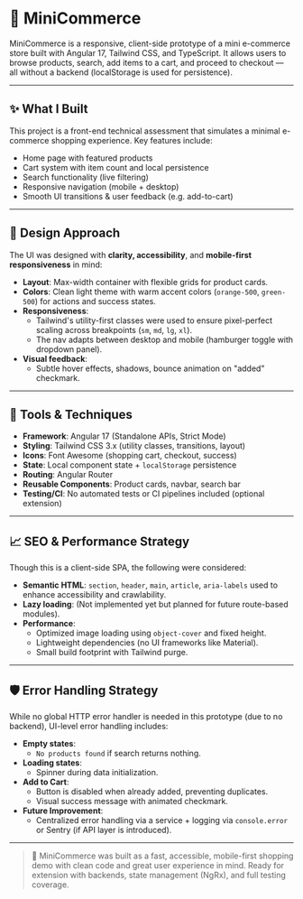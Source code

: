 # 🛒 MiniCommerce

MiniCommerce is a responsive, client-side prototype of a mini e-commerce store built with Angular 17, Tailwind CSS, and TypeScript. It allows users to browse products, search, add items to a cart, and proceed to checkout — all without a backend (localStorage is used for persistence).

---

## ✨ What I Built

This project is a front-end technical assessment that simulates a minimal e-commerce shopping experience. Key features include:

- Home page with featured products
- Cart system with item count and local persistence
- Search functionality (live filtering)
- Responsive navigation (mobile + desktop)
- Smooth UI transitions & user feedback (e.g. add-to-cart)

---

## 🎨 Design Approach

The UI was designed with **clarity, accessibility**, and **mobile-first responsiveness** in mind:

- **Layout**: Max-width container with flexible grids for product cards.
- **Colors**: Clean light theme with warm accent colors (`orange-500`, `green-500`) for actions and success states.
- **Responsiveness**:
  - Tailwind's utility-first classes were used to ensure pixel-perfect scaling across breakpoints (`sm`, `md`, `lg`, `xl`).
  - The nav adapts between desktop and mobile (hamburger toggle with dropdown panel).
- **Visual feedback**: 
  - Subtle hover effects, shadows, bounce animation on "added" checkmark.

---

## 🧰 Tools & Techniques

- **Framework**: Angular 17 (Standalone APIs, Strict Mode)
- **Styling**: Tailwind CSS 3.x (utility classes, transitions, layout)
- **Icons**: Font Awesome (shopping cart, checkout, success)
- **State**: Local component state + `localStorage` persistence
- **Routing**: Angular Router
- **Reusable Components**: Product cards, navbar, search bar
- **Testing/CI**: No automated tests or CI pipelines included (optional extension)

---

## 📈 SEO & Performance Strategy

Though this is a client-side SPA, the following were considered:

- **Semantic HTML**: `section`, `header`, `main`, `article`, `aria-labels` used to enhance accessibility and crawlability.
- **Lazy loading**: (Not implemented yet but planned for future route-based modules).
- **Performance**:
  - Optimized image loading using `object-cover` and fixed height.
  - Lightweight dependencies (no UI frameworks like Material).
  - Small build footprint with Tailwind purge.

---

## 🛡️ Error Handling Strategy

While no global HTTP error handler is needed in this prototype (due to no backend), UI-level error handling includes:

- **Empty states**: 
  - `No products found` if search returns nothing.
- **Loading states**:
  - Spinner during data initialization.
- **Add to Cart**:
  - Button is disabled when already added, preventing duplicates.
  - Visual success message with animated checkmark.
- **Future Improvement**:
  - Centralized error handling via a service + logging via `console.error` or Sentry (if API layer is introduced).

---

> 🚀 MiniCommerce was built as a fast, accessible, mobile-first shopping demo with clean code and great user experience in mind. Ready for extension with backends, state management (NgRx), and full testing coverage.
